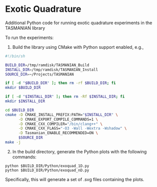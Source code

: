 # Exotic Quadrature
Additional Python code for running exotic quadrature experiments in the TASMANIAN library

To run the experiments:

1. Build the library using CMake with Python support enabled, e.g.,
```bash
#!/bin/sh

BUILD_DIR=/tmp/ramdisk/TASMANIAN_Build
INSTALL_DIR=/tmp/ramdisk/TASMANIAN_Install
SOURCE_DIR=~/Projects/TASMANIAN

if [ -d "$BUILD_DIR" ]; then rm -rf $BUILD_DIR; fi
mkdir $BUILD_DIR

if [ -d "$INSTALL_DIR" ]; then rm -Rf $INSTALL_DIR; fi
mkdir $INSTALL_DIR

cd $BUILD_DIR
cmake -D CMAKE_INSTALL_PREFIX:PATH="$INSTALL_DIR" \
      -D CMAKE_EXPORT_COMPILE_COMMANDS=1 \
      -D CMAKE_CXX_COMPILER="/bin/clang++" \
      -D CMAKE_CXX_FLAGS="-O3 -Wall -Wextra -Wshadow" \
      -D Tasmanian_ENABLE_RECOMMENDED=ON \
      $SOURCE_DIR
make -j
```

2. In the build directory, generate the Python plots with the following commands:
```console
python $BUILD_DIR/Python/exoquad_1D.py
python $BUILD_DIR/Python/exoquad_nD.py
```
Specifically, this will generate a set of .svg files containing the plots.